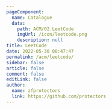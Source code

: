 ```yaml
---
pageComponent: 
  name: Catalogue
  data: 
    path: ACM/02.LeetCode
    imgUrl: /icon/leetcode.png
    description: null
title: LeetCode
date: 2022-05-30 08:47:47
permalink: /acm/leetcode/
sidebar: false
article: false
comment: false
editLink: false
author: 
  name: zfprotectors
  link: https://github.com/protectors
---
```

